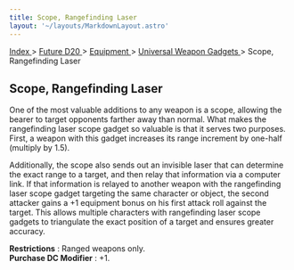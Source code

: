 ```yaml
---
title: Scope, Rangefinding Laser
layout: '~/layouts/MarkdownLayout.astro'
---
```


[ Index ](/) > [ Future D20 ](/future.d20.srd) > [ Equipment ](/future.d20.srd/equipment) > [ Universal Weapon Gadgets ](/future.d20.srd/equipment/gadgets.universal.weapons) > Scope, Rangefinding Laser

##  Scope, Rangefinding Laser

One of the most valuable additions to any weapon is a scope, allowing the
bearer to target opponents farther away than normal. What makes the
rangefinding laser scope gadget so valuable is that it serves two purposes.
First, a weapon with this gadget increases its range increment by one-half
(multiply by 1.5).

Additionally, the scope also sends out an invisible laser that can determine
the exact range to a target, and then relay that information via a computer
link. If that information is relayed to another weapon with the rangefinding
laser scope gadget targeting the same character or object, the second attacker
gains a +1 equipment bonus on his first attack roll against the target. This
allows multiple characters with rangefinding laser scope gadgets to
triangulate the exact position of a target and ensures greater accuracy.

**Restrictions** : Ranged weapons only.  
**Purchase DC Modifier** : +1.

